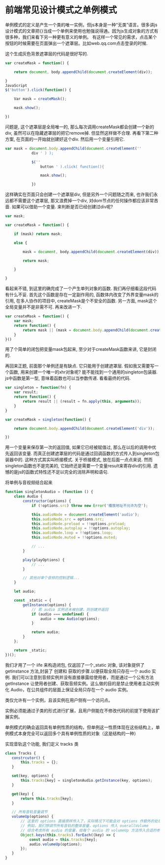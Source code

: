 # 前端常见设计模式之单例模式

单例模式的定义是产生一个类的唯一实例，但js本身是一种“无类”语言。很多讲js设计模式的文章把{}当成一个单例来使用也勉强说得通。因为js生成对象的方式有很多种，我们来看下另一种更有意义的单例。
有这样一个常见的需求，点击某个按钮的时候需要在页面弹出一个遮罩层。比如web.qq.com点击登录的时候.

这个生成灰色背景遮罩层的代码是很好写的.

``` JavaScript
var createMask = function() {

    return document, body.appendChild(document.createElement(div));

}
JavaScript
$('button').click(function() {

    Var mask = createMask();

    mask.show();

})
```

问题是, 这个遮罩层是全局唯一的, 那么每次调用createMask都会创建一个新的div, 虽然可以在隐藏遮罩层的把它remove掉. 但显然这样做不合理.
再看下第二种方案, 在页面的一开始就创建好这个div. 然后用一个变量引用它.

``` JavaScript
var mask = document.body.appendChild(document.createElement(''
            div ' ) ); 

            $(''
                button ' ).click( function(){

                mask.show();

            })
```

这样确实在页面只会创建一个遮罩层div, 但是另外一个问题随之而来, 也许我们永远都不需要这个遮罩层, 那又浪费掉一个div, 对dom节点的任何操作都应该非常吝啬.
如果可以借助一个变量. 来判断是否已经创建过div呢?

``` JavaScript
var mask;

var createMask = function() {

    if (mask) return mask;

    else {

        mask = document, body.appendChild(document.createElement(div));

        return mask;

    }

}
```

看起来不错, 到这里的确完成了一个产生单列对象的函数. 我们再仔细看这段代码有什么不妥.
首先这个函数是存在一定副作用的, 函数体内改变了外界变量mask的引用, 在多人协作的项目中, createMask是个不安全的函数. 另一方面, mask这个全局变量并不是非需不可. 再来改进一下.

``` JavaScript
var createMask = function() {
    var mask;
    return function() {
        return mask || (mask = document.body.appendChild(document.createElement('div')))
    }
}()
```

用了个简单的闭包把变量mask包起来, 至少对于createMask函数来讲, 它是封闭的.

再回来正题, 前面那个单例还是有缺点. 它只能用于创建遮罩层. 假如我又需要写一个函数, 用来创建一个唯一的xhr对象呢? 能不能找到一个通用的singleton包装器.
js中函数是第一型, 意味着函数也可以当参数传递. 看看最终的代码.

``` JavaScript
var singleton = function(fn) {
    var result;
    return function() {
        return result || (result = fn.apply(this, arguments));
    }
}

var createMask = singleton(function() {

    return document.body.appendChild(document.createElement('div'));

})
```

用一个变量来保存第一次的返回值, 如果它已经被赋值过, 那么在以后的调用中优先返回该变量. 而真正创建遮罩层的代码是通过回调函数的方式传人到singleton包装器中的. 这种方式其实叫桥接模式. 关于桥接模式, 放在后面一点点来说.
然而singleton函数也不是完美的, 它始终还是需要一个变量result来寄存div的引用. 遗憾的是js的函数式特性还不足以完全的消除声明和语句.


将单例与音视频结合起来
```js
function singletonAudio = (function () {
    class Audio {
        constructor(options) {
            if (!options.src) throw new Error('播放地址不允许为空');

            this.audioNode = document.createElement('audio');
            this.audioNode.src = options.src;
            this.audioNode.preload = !!options.preload;
            this.audioNode.autoplay = !!options.autoplay;
            this.audioNode.loop = !!options.loop;
            this.audioNode.muted = !!options.muted;

            // ...
        }

        play(playOptions) {
            // ...
        }

        // 其他对单个音频的控制逻辑...
    }

    let audio;

    const _static = {
        getInstance(options) {
            // 若 audio 实例还未被创建，则创建并返回
            if (audio === undefined) {
                audio = new Audio(options);
            }

            return audio;
        }
    };

    return _static;
})();
```

我们才用了一个 iife 来构造闭包, 仅返回了一个_static 对象, 该对象提供了 getinstance 方法,封装了 创建和 获取的步骤.以便获取全局只存在一个 audio 实例.
我们可以注意到音频实例并没有直接暴露给使用者，而是通过一个公有方法 getInstance 让使用者创建、获取音频实例。这么做的目的是禁止使用者主动实例化 Audio，在公共组件的层面上保证全局只存在一个 audio 实例。

类仅允许有一个实例，且该实例在用户侧有一个访问点。

实例必须能通过子类的形式进行扩展，且用户侧能在不修改代码的前提下使用该扩展实例。

单例模式的确会返回具有单例性质的结构，但单例这一性质体现在这些结构上，单例模式本身完全可以返回多个具有单例性质的对象（这是结构的一种）

实现音轨这个功能, 我们定义 tracks 类

 ```js
class Tracks {
    constrcutor() {
        this.tracks = {};
    }

    set(key, options) {
        this.tracks[key] = singletonAudio.getInstance(key, options);
    }

    get(key) {
        return this.tracks[key];
    }

    // 所有音轨音量调节
    volumeUp(options) {
        // 这里的 options 直接原样传入了，实际情况下可能会对 options 作额外的处理
        // 例如，我们想调节所有音轨的整体音量，options 传入 overallVolume
        // 综合考虑所有 audio 的音量，给每个 audio 的 volumeUp 方法传入合适的参数
        Object.keys(this.tracks).forEach((key) => {
            const audio = this.tracks[key];
            audio.volumeUp(options);
        });
    }
}

```



















